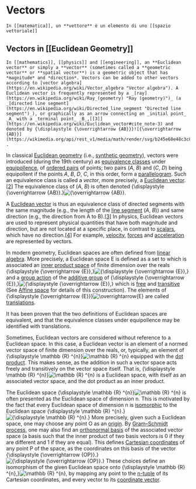 # Vectors
```ad-def
In [[matematica]], un **vettore** è un elemento di uno [[spazio vettoriale]]
```

## Vectors in [[Euclidean Geometry]]
```ad-def
In [[mathematics]], [[physics]] and [[engineering]], an **Euclidean vector** or simply a **vector** (sometimes called a **geometric vector** or **spatial vector**) is a geometric object that has *magnitude* and *direction*. Vectors can be added to other vectors according to [vector algebra](https://en.wikipedia.org/wiki/Vector_algebra "Vector algebra"). A Euclidean vector is frequently represented by a _[ray](https://en.wikipedia.org/wiki/Ray_(geometry) "Ray (geometry)")_ (a _[directed line segment](https://en.wikipedia.org/wiki/Directed_line_segment "Directed line segment")_), or graphically as an arrow connecting an _initial point_ _A_ with a _terminal point_ _B_,[[3]](https://en.wikipedia.org/wiki/Euclidean_vector#cite_note-3) and denoted by {\displaystyle {\overrightarrow {AB}}}![{\overrightarrow {AB}}](https://wikimedia.org/api/rest_v1/media/math/render/svg/b245e60e48c3c8f577aaf9512a1bdf3049cc6207) .
```
In classical [Euclidean geometry](https://en.wikipedia.org/wiki/Euclidean_geometry "Euclidean geometry") (i.e., [synthetic geometry](https://en.wikipedia.org/wiki/Synthetic_geometry "Synthetic geometry")), vectors were introduced (during the 19th century) as [equivalence classes](https://en.wikipedia.org/wiki/Equivalence_class "Equivalence class") under [equipollence](https://en.wikipedia.org/wiki/Equipollence_(geometry) "Equipollence (geometry)"), of [ordered pairs](https://en.wikipedia.org/wiki/Ordered_pair "Ordered pair") of points; two pairs (_A_, _B_) and (_C_, _D_) being equipollent if the points _A_, _B_, _D_, _C_, in this order, form a [parallelogram](https://en.wikipedia.org/wiki/Parallelogram "Parallelogram"). Such an equivalence class is called a _vector_, more precisely, a [Euclidean vector](https://en.wikipedia.org/wiki/Euclidean_vector "Euclidean vector").[[2]](https://en.wikipedia.org/wiki/Vector_(mathematics_and_physics)#cite_note-2) The equivalence class of (_A_, _B_) is often denoted {\displaystyle {\overrightarrow {AB}}.}![{\overrightarrow {AB}}.](https://wikimedia.org/api/rest_v1/media/math/render/svg/6c6456460139935ea147f2f27e5f3c406584eab2)

A [Euclidean vector](https://en.wikipedia.org/wiki/Euclidean_vector "Euclidean vector") is thus an equivalence class of directed segments with the same magnitude (e.g., the length of the [line segment](https://en.wikipedia.org/wiki/Line_segment "Line segment") (_A_, _B_)) and same direction (e.g., the direction from A to B).[[3]](https://en.wikipedia.org/wiki/Vector_(mathematics_and_physics)#cite_note-3) In physics, Euclidean vectors are used to represent physical quantities that have both magnitude and direction, but are not located at a specific place, in contrast to [scalars](https://en.wikipedia.org/wiki/Scalar_(mathematics) "Scalar (mathematics)"), which have no direction.[[4]](https://en.wikipedia.org/wiki/Vector_(mathematics_and_physics)#cite_note-4) For example, [velocity](https://en.wikipedia.org/wiki/Velocity "Velocity"), [forces](https://en.wikipedia.org/wiki/Force "Force") and [acceleration](https://en.wikipedia.org/wiki/Acceleration "Acceleration") are represented by vectors.

In modern geometry, Euclidean spaces are often defined from [linear algebra](https://en.wikipedia.org/wiki/Linear_algebra "Linear algebra"). More precisely, a Euclidean space E is defined as a set to which is associated an [inner product space](https://en.wikipedia.org/wiki/Inner_product_space "Inner product space") of finite dimension over the reals {\displaystyle {\overrightarrow {E}},}![{\displaystyle {\overrightarrow {E}},}](https://wikimedia.org/api/rest_v1/media/math/render/svg/5bc2d2ae2efe2b4092a3b8feac33a91c240943fa) and a [group action](https://en.wikipedia.org/wiki/Group_action_(mathematics) "Group action (mathematics)") of the [additive group](https://en.wikipedia.org/wiki/Additive_group "Additive group") of {\displaystyle {\overrightarrow {E}},}![{\displaystyle {\overrightarrow {E}},}](https://wikimedia.org/api/rest_v1/media/math/render/svg/5bc2d2ae2efe2b4092a3b8feac33a91c240943fa) which is [free](https://en.wikipedia.org/wiki/Free_action "Free action") and [transitive](https://en.wikipedia.org/wiki/Transitive_action "Transitive action") (See [Affine space](https://en.wikipedia.org/wiki/Affine_space "Affine space") for details of this construction). The elements of {\displaystyle {\overrightarrow {E}}}![\overrightarrow{E}](https://wikimedia.org/api/rest_v1/media/math/render/svg/5d664d9d5a70d17f42f3b274eb2e79037cf3bcae) are called [translations](https://en.wikipedia.org/wiki/Translation_(geometry) "Translation (geometry)").

It has been proven that the two definitions of Euclidean spaces are equivalent, and that the equivalence classes under equipollence may be identified with translations.

Sometimes, Euclidean vectors are considered without reference to a Euclidean space. In this case, a Euclidean vector is an element of a normed vector space of finite dimension over the reals, or, typically, an element of {\displaystyle \mathbb {R} ^{n}}![\mathbb {R} ^{n}](https://wikimedia.org/api/rest_v1/media/math/render/svg/c510b63578322050121fe966f2e5770bea43308d) equipped with the [dot product](https://en.wikipedia.org/wiki/Dot_product "Dot product"). This makes sense, as the addition in such a vector space acts freely and transitively on the vector space itself. That is, {\displaystyle \mathbb {R} ^{n}}![\mathbb {R} ^{n}](https://wikimedia.org/api/rest_v1/media/math/render/svg/c510b63578322050121fe966f2e5770bea43308d) is a Euclidean space, with itself as an associated vector space, and the dot product as an inner product.

The Euclidean space {\displaystyle \mathbb {R} ^{n}}![\mathbb {R} ^{n}](https://wikimedia.org/api/rest_v1/media/math/render/svg/c510b63578322050121fe966f2e5770bea43308d) is often presented as _the_ Euclidean space of dimension n. This is motivated by the fact that every Euclidean space of dimension n is [isomorphic](https://en.wikipedia.org/wiki/Isomorphism "Isomorphism") to the Euclidean space {\displaystyle \mathbb {R} ^{n}.}![{\displaystyle \mathbb {R} ^{n}.}](https://wikimedia.org/api/rest_v1/media/math/render/svg/76ef548febfc9981762740107858be9e3a5576c3) More precisely, given such a Euclidean space, one may choose any point O as an [origin](https://en.wikipedia.org/wiki/Origin_(geometry) "Origin (geometry)"). By [Gram–Schmidt process](https://en.wikipedia.org/wiki/Gram%E2%80%93Schmidt_process "Gram–Schmidt process"), one may also find an [orthonormal basis](https://en.wikipedia.org/wiki/Orthonormal_basis "Orthonormal basis") of the associated vector space (a basis such that the inner product of two basis vectors is 0 if they are different and 1 if they are equal). This defines [Cartesian coordinates](https://en.wikipedia.org/wiki/Cartesian_coordinates "Cartesian coordinates") of any point P of the space, as the coordinates on this basis of the vector {\displaystyle {\overrightarrow {OP}}.}![{\displaystyle {\overrightarrow {OP}}.}](https://wikimedia.org/api/rest_v1/media/math/render/svg/046b84f7e442fc1a9e43ec90a06c900c8897040d) These choices define an isomorphism of the given Euclidean space onto {\displaystyle \mathbb {R} ^{n},}![\mathbb {R} ^{n},](https://wikimedia.org/api/rest_v1/media/math/render/svg/d7035fcb9fe3ebecc6bc9f372f82d0352202c8bf) by mapping any point to the [n-tuple](https://en.wikipedia.org/wiki/Tuple "Tuple") of its Cartesian coordinates, and every vector to its [coordinate vector](https://en.wikipedia.org/wiki/Coordinate_vector "Coordinate vector").